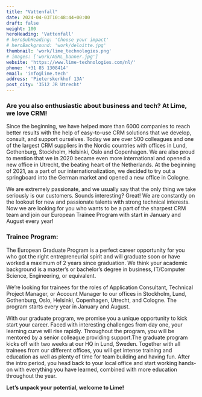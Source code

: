 ```yaml
---
title: "Vattenfall"
date: 2024-04-03T10:48:44+00:00
draft: false
weight: 100
heroHeading: 'Vattenfall'
# heroSubHeading: 'Choose your impact'
# heroBackground: 'work/deloitte.jpg'
thumbnail: 'work/lime_technologies.png'
# images: ['work/ASML_banner.jpg']
website: 'https://www.lime-technologies.com/nl/'
phone: '+31 85 1308414'
email: 'info@lime.tech'
address: 'Pieterskerkhof 13A'
post_city: '3512 JR Utrecht'
---
```


### Are you also enthusiastic about business and tech? At Lime, we love CRM!

Since the beginning, we have helped more than 6000 companies to reach better results with the help of easy-to-use CRM solutions that we develop, consult, and support ourselves. Today we are over 500 colleagues and one of the largest CRM suppliers in the Nordic countries with offices in Lund, Gothenburg, Stockholm, Helsinki, Oslo and Copenhagen. We are also proud to mention that we in 2020 became even more international and opened a new office in Utrecht, the beating heart of the Netherlands. At the beginning of 2021, as a part of our internationalization, we decided to try out a springboard into the German market and opened a new office in Cologne.

We are extremely passionate, and we usually say that the only thing we take seriously is our customers. Sounds interesting? Great! We are constantly on the lookout for new and passionate talents with strong technical interests. Now we are looking for you who wants to be a part of the sharpest CRM team and join our European Trainee Program with start in January and August every year!

### Trainee Program:

The European Graduate Program is a perfect career opportunity for you who got the right entrepreneurial spirit and will graduate soon or have worked a maximum of 2 years since graduation. We think your academic background is a master’s or bachelor’s degree in business, IT/Computer Science, Engineering, or equivalent.

We’re looking for trainees for the roles of Application Consultant, Technical Project Manager, or Account Manager to our offices in Stockholm, Lund, Gothenburg, Oslo, Helsinki, Copenhagen, Utrecht, and Cologne. The program starts every year in January and August.

With our graduate program, we promise you a unique opportunity to kick start your career. Faced with interesting challenges from day one, your learning curve will rise rapidly. Throughout the program, you will be mentored by a senior colleague providing support.The graduate program kicks off with two weeks at our HQ in Lund, Sweden. Together with all trainees from our different offices, you will get intense training and education as well as plenty of time for team building and having fun. After the intro period, you head back to your local office and start working hands-on with everything you have learned, combined with more education throughout the year.

**Let’s unpack your potential, welcome to Lime!**